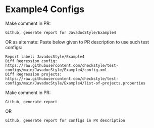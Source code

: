 # Example4 Configs
Make comment in PR:
```
Github, generate report for JavadocStyle/Example4
```
OR as alternate:
Paste below given to PR description to use such test configs:
```
Report label: JavadocStyle/Example4
Diff Regression config: https://raw.githubusercontent.com/checkstyle/test-configs/main/JavadocStyle/Example4/config.xml
Diff Regression projects: https://raw.githubusercontent.com/checkstyle/test-configs/main/JavadocStyle/Example4/list-of-projects.properties
```
Make comment in PR:
```
Github, generate report
```
OR
```
Github, generate report for configs in PR description
```
